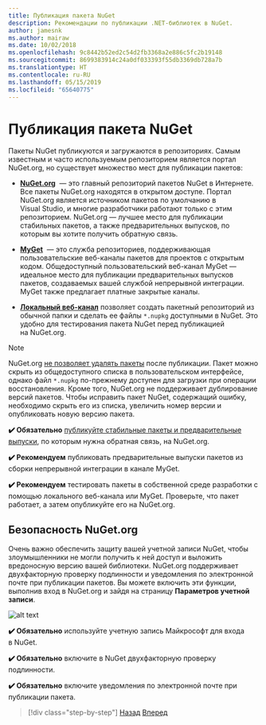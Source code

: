```yaml
---
title: Публикация пакета NuGet
description: Рекомендации по публикации .NET-библиотек в NuGet.
author: jamesnk
ms.author: mairaw
ms.date: 10/02/2018
ms.openlocfilehash: 9c8442b52ed2c54d2fb3368a2e886c5fc2b19148
ms.sourcegitcommit: 8699383914c24a0df033393f55db3369db728a7b
ms.translationtype: HT
ms.contentlocale: ru-RU
ms.lasthandoff: 05/15/2019
ms.locfileid: "65640775"
---
```

# <a name="publishing-a-nuget-package"></a>Публикация пакета NuGet

Пакеты NuGet публикуются и загружаются в репозиториях. Самым известным и часто используемым репозиторием является портал NuGet.org, но существует множество мест для публикации пакетов:

* **[NuGet.org](https://www.nuget.org/)**  — это главный репозиторий пакетов NuGet в Интернете. Все пакеты NuGet.org находятся в открытом доступе. Портал NuGet.org является источником пакетов по умолчанию в Visual Studio, и многие разработчики работают только с этим репозиторием. NuGet.org — лучшее место для публикации стабильных пакетов, а также предварительных выпусков, по которым вы хотите получить обратную связь.

* **[MyGet](https://myget.org/)**  — это служба репозиториев, поддерживающая пользовательские веб-каналы пакетов для проектов с открытым кодом. Общедоступный пользовательский веб-канал MyGet — идеальное место для публикации предварительных выпусков пакетов, создаваемых вашей службой непрерывной интеграции. MyGet также предлагает платные закрытые каналы.

* **[Локальный веб-канал](/nuget/hosting-packages/local-feeds)** позволяет создать пакетный репозиторий из обычной папки и сделать ее файлы `*.nupkg` доступными в NuGet. Это удобно для тестирования пакета NuGet перед публикацией на NuGet.org.

> [!NOTE]
> NuGet.org [не позволяет удалять пакеты](/nuget/policies/deleting-packages) после публикации. Пакет можно скрыть из общедоступного списка в пользовательском интерфейсе, однако файл `*.nupkg` по-прежнему доступен для загрузки при операции восстановления. Кроме того, NuGet.org не поддерживает дублирование версий пакетов. Чтобы исправить пакет NuGet, содержащий ошибку, необходимо скрыть его из списка, увеличить номер версии и опубликовать новую версию пакета.

**✔️ Обязательно** [публикуйте стабильные пакеты и предварительные выпуски](/nuget/create-packages/publish-a-package), по которым нужна обратная связь, на NuGet.org.

**✔️ Рекомендуем** публиковать предварительные выпуски пакетов из сборки непрерывной интеграции в канале MyGet.

**✔️ Рекомендуем** тестировать пакеты в собственной среде разработки с помощью локального веб-канала или MyGet. Проверьте, что пакет работает, а затем опубликуйте его на NuGet.org.

## <a name="nugetorg-security"></a>Безопасность NuGet.org

Очень важно обеспечить защиту вашей учетной записи NuGet, чтобы злоумышленники не могли получить к ней доступ и выложить вредоносную версию вашей библиотеки. NuGet.org поддерживает двухфакторную проверку подлинности и уведомления по электронной почте при публикации пакетов. Вы можете включить эти функции, выполнив вход в NuGet.org и зайдя на страницу **Параметров учетной записи**.

![alt text](./media/publish-nuget-package/nuget-2fa.png "Безопасность учетной записи NuGet")

**✔️ Обязательно** используйте учетную запись Майкрософт для входа в NuGet.

**✔️ Обязательно** включите в NuGet двухфакторную проверку подлинности.

**✔️ Обязательно** включите уведомления по электронной почте при публикации пакета.

>[!div class="step-by-step"]
>[Назад](sourcelink.md)
>[Вперед](versioning.md)
